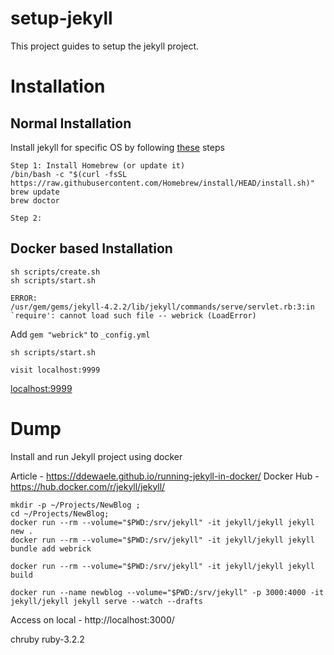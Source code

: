 # setup-jekyll

This project guides to setup the jekyll project.

# Installation
## Normal Installation
Install jekyll for specific OS by following [these](https://jekyllrb.com/docs/installation/) steps

```
Step 1: Install Homebrew (or update it)
/bin/bash -c "$(curl -fsSL https://raw.githubusercontent.com/Homebrew/install/HEAD/install.sh)"
brew update
brew doctor

Step 2:
```

## Docker based Installation

```
sh scripts/create.sh
sh scripts/start.sh

ERROR: 
/usr/gem/gems/jekyll-4.2.2/lib/jekyll/commands/serve/servlet.rb:3:in `require': cannot load such file -- webrick (LoadError)
```

Add `gem "webrick"` to `_config.yml`
```
sh scripts/start.sh

visit localhost:9999
```
[localhost:9999](localhost:9999)

# Dump

Install and run Jekyll project using docker

Article - https://ddewaele.github.io/running-jekyll-in-docker/ 
Docker Hub - https://hub.docker.com/r/jekyll/jekyll/ 

```
mkdir -p ~/Projects/NewBlog ;
cd ~/Projects/NewBlog;
docker run --rm --volume="$PWD:/srv/jekyll" -it jekyll/jekyll jekyll new .
docker run --rm --volume="$PWD:/srv/jekyll" -it jekyll/jekyll jekyll bundle add webrick

docker run --rm --volume="$PWD:/srv/jekyll" -it jekyll/jekyll jekyll build

docker run --name newblog --volume="$PWD:/srv/jekyll" -p 3000:4000 -it jekyll/jekyll jekyll serve --watch --drafts
```

Access on local - http://localhost:3000/ 

chruby ruby-3.2.2 